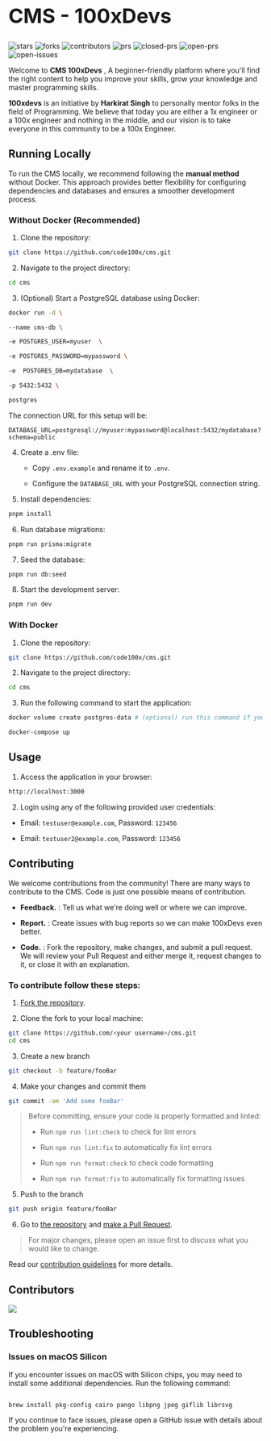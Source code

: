 <h1 style="font-size: 40px;">CMS - 100xDevs</h1>

![stars](https://badgen.net/github/stars/code100x/cms) ![forks](https://badgen.net/github/forks/code100x/cms) ![contributors](https://badgen.net/github/contributors/code100x/cms?color=green)  ![prs](https://badgen.net/github/prs/code100x/cms) ![closed-prs](https://badgen.net/github/closed-prs/code100x/cms?color=red) ![open-prs](https://badgen.net/github/open-prs/code100x/cms?color=green) ![open-issues](https://badgen.net/github/open-issues/code100x/cms?color=green)

Welcome to **CMS 100xDevs** , A beginner-friendly platform where you'll find the right content to help you improve your skills, grow your knowledge and master programming skills.

**100xdevs** is an initiative by **Harkirat Singh** to personally mentor folks in the field of Programming. We believe that today you are either a 1x engineer or a 100x engineer and nothing in the middle, and our vision is to take everyone in this community to be a 100x Engineer.

## Running Locally
To run the CMS locally, we recommend following the **manual method** without Docker. This approach provides better flexibility for configuring dependencies and databases and ensures a smoother development process.

### Without Docker (Recommended)

1. Clone the repository:

```bash
git clone https://github.com/code100x/cms.git
```

2. Navigate to the project directory:

```bash
cd cms
```

3. (Optional) Start a PostgreSQL database using Docker:

```bash
docker run -d \

--name cms-db \

-e POSTGRES_USER=myuser  \

-e POSTGRES_PASSWORD=mypassword \

-e  POSTGRES_DB=mydatabase  \

-p 5432:5432 \

postgres
```

The connection URL for this setup will be:

```
DATABASE_URL=postgresql://myuser:mypassword@localhost:5432/mydatabase?schema=public
```

4. Create a .env file:

    - Copy `.env.example` and rename it to `.env`.

    - Configure the `DATABASE_URL` with your PostgreSQL connection string.

5. Install dependencies:

```bash
pnpm install
```

6. Run database migrations:

```bash
pnpm run prisma:migrate
```

7. Seed the database:

```bash
pnpm run db:seed
```

8. Start the development server:

```bash
pnpm run dev
```

### With Docker

1. Clone the repository:

```bash
git clone https://github.com/code100x/cms.git
```



2. Navigate to the project directory:

```bash
cd cms
```



3. Run the following command to start the application:

```bash
docker volume create postgres-data # (optional) run this command if you face any mount volume / volume not exist error

docker-compose up
```

## Usage

1. Access the application in your browser:
```bash
http://localhost:3000
```

2. Login using any of the following provided user credentials:

- Email: `testuser@example.com`, Password: `123456`

- Email: `testuser2@example.com`, Password: `123456`

## Contributing
We welcome contributions from the community! There are many ways to contribute to the CMS. Code is just one possible means of contribution.
- **Feedback.** : Tell us what we're doing well or where we can improve.
- **Report.** : Create issues with bug reports so we can make 100xDevs even better.

- **Code.** : Fork the repository, make changes, and submit a pull request. We will review your Pull Request and either merge it, request changes to it, or close it with an explanation.


### To contribute follow these steps:
1. [Fork the repository](https://docs.github.com/en/free-pro-team@latest/github/getting-started-with-github/fork-a-repo).

2. Clone the fork to your local machine:

```bash
git clone https://github.com/<your username>/cms.git
cd cms
```

3. Create a new branch
```bash
git checkout -b feature/fooBar
```

4. Make your changes and commit them
```bash
git commit -am 'Add some fooBar'
```
> Before committing, ensure your code is properly formatted and linted:
>
> - Run `npm run lint:check` to check for lint errors
>
> - Run `npm run lint:fix` to automatically fix lint errors
>
> - Run `npm run format:check` to check code formatting
>
> - Run `npm run format:fix` to automatically fix formatting issues

5. Push to the branch
```bash
git push origin feature/fooBar
```

6. Go to [the repository](https://github.com/code100x/cms/pulls) and [make a Pull Request](https://docs.github.com/en/free-pro-team@latest/github/collaborating-with-issues-and-pull-requests/creating-a-pull-request).

> For major changes, please open an issue first to discuss what you would like to change.

Read our [contribution guidelines](./CONTRIBUTING.md) for more details.

## Contributors

<a  href="https://github.com/code100x/cms/graphs/contributors">

<img  src="https://contrib.rocks/image?repo=code100x/cms&max=400&columns=20"  />

</a>

## Troubleshooting

### Issues on macOS Silicon

If you encounter issues on macOS with Silicon chips, you may need to install some additional dependencies. Run the following command:

```

brew install pkg-config cairo pango libpng jpeg giflib librsvg

```

If you continue to face issues, please open a GitHub issue with details about the problem you're experiencing.